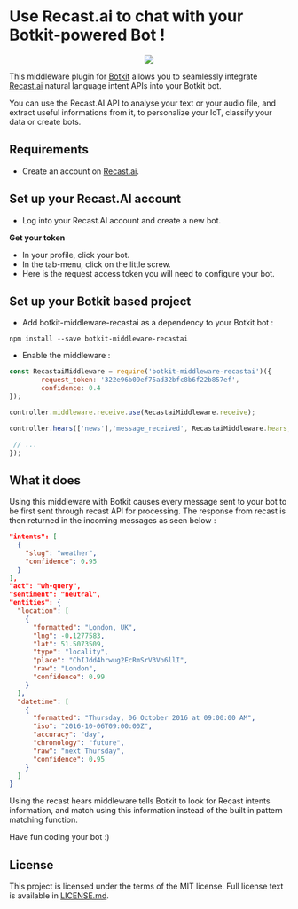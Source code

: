 # Use Recast.ai to chat with your Botkit-powered Bot ! 

<p align="center">
	<img src="images/logo-inline.png">
</p>

This middleware plugin for [Botkit](https://github.com/howdyai/botkit) allows you to seamlessly integrate [Recast.ai](https://recast.ai) natural language intent APIs into your Botkit bot.

You can use the Recast.AI API to analyse your text or your audio file, and extract useful informations from it, to personalize your IoT, classify your data or create bots.

## Requirements

- Create an account on [Recast.ai](https://recast.ai).

## Set up your Recast.AI account

- Log into your Recast.AI account and create a new bot.

**Get your token**  
- In your profile, click your bot.
- In the tab-menu, click on the little screw.
- Here is the request access token you will need to configure your bot.

## Set up your Botkit based project

- Add botkit-middleware-recastai as a dependency to your Botkit bot :

```npm install --save botkit-middleware-recastai```

- Enable the middleware :
 
```js
const RecastaiMiddleware = require('botkit-middleware-recastai')({
        request_token: '322e96b09ef75ad32bfc8b6f22b857ef',
        confidence: 0.4
});

controller.middleware.receive.use(RecastaiMiddleware.receive);

controller.hears(['news'],'message_received', RecastaiMiddleware.hears,function(bot, message) {

 // ...
});
```

## What it does

Using this middleware with Botkit causes every message sent to your bot to be first sent through recast API for processing. The response from recast is then returned in the incoming messages as seen below :

```json
"intents": [
  {
    "slug": "weather",
    "confidence": 0.95
  }
],
"act": "wh-query",
"sentiment": "neutral",
"entities": {
  "location": [
    {
      "formatted": "London, UK",
      "lng": -0.1277583,
      "lat": 51.5073509,
      "type": "locality",
      "place": "ChIJdd4hrwug2EcRmSrV3Vo6llI",
      "raw": "London",
      "confidence": 0.99
    }
  ],
  "datetime": [
    {
      "formatted": "Thursday, 06 October 2016 at 09:00:00 AM",
      "iso": "2016-10-06T09:00:00Z",
      "accuracy": "day",
      "chronology": "future",
      "raw": "next Thursday",
      "confidence": 0.95
    }
  ]
}
```

Using the recast hears middleware tells Botkit to look for Recast intents information, and match using this information instead of the built in pattern matching function.

Have fun coding your bot :)

## License

This project is licensed under the terms of the MIT license. Full license text is available in [LICENSE.md]((LICENSE.md)).   

